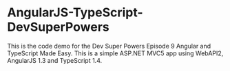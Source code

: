 # AngularJS-TypeScript-DevSuperPowers
This is the code demo for the Dev Super Powers Episode 9 Angular and TypeScript Made Easy. This is a simple ASP.NET MVC5 app using WebAPI2, AngularJS 1.3 and TypeScript 1.4. 
